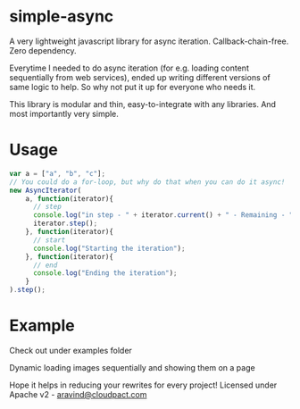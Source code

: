 simple-async
============

A very lightweight javascript library for async iteration. Callback-chain-free. Zero dependency.

Everytime I needed to do async iteration (for e.g. loading content sequentially from web services), ended up writing different versions of same logic to help. So why not put it up for everyone who needs it.

This library is modular and thin, easy-to-integrate with any libraries. And most importantly very simple.

Usage
=====

```js
var a = ["a", "b", "c"];
// You could do a for-loop, but why do that when you can do it async!
new AsyncIterator(
    a, function(iterator){
      // step
      console.log("in step - " + iterator.current() + " - Remaining - " + iterator.remaining());
      iterator.step();
    }, function(iterator){
      // start
      console.log("Starting the iteration");
    }, function(iterator){
      // end
      console.log("Ending the iteration");
    }
).step();

```

Example
======

Check out under examples folder

Dynamic loading images sequentially and showing them on a page


Hope it helps in reducing your rewrites for every project!
Licensed under Apache v2 - aravind@cloudpact.com
